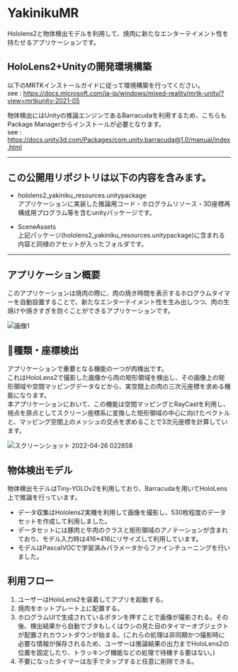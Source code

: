 # YakinikuMR
Hololens2と物体検出モデルを利用して、焼肉に新たなエンターテイメント性を持たせるアプリケーションです。

## HoloLens2+Unityの開発環境構築
以下のMRTKインストールガイドに従って環境構築を行ってください。  
see : https://docs.microsoft.com/ja-jp/windows/mixed-reality/mrtk-unity/?view=mrtkunity-2021-05

物体検出にはUnityの推論エンジンであるBarracudaを利用するため、こちらもPackage Managerからインストールが必要となります。  
see : https://docs.unity3d.com/Packages/com.unity.barracuda@1.0/manual/index.html

- - -

## この公開用リポジトリは以下の内容を含みます。

 - hololens2_yakiniku_resources.unitypackage  
アプリケーションに実装した推論用コード・ホログラムリソース・3D座標再構成用プログラム等を含むunityパッケージです。

 - SceneAssets  
上記パッケージ(hololens2_yakiniku_resources.unitypackage)に含まれる内容と同様のアセットが入ったフォルダです。

- - -

## アプリケーション概要
このアプリケーションは焼肉の際に、肉の焼き時間を表示するホログラムタイマーを自動設置することで、新たなエンターテイメント性を生み出しつつ、肉の生焼けや焼きすぎを防ぐことができるアプリケーションです。  

![画像1](https://user-images.githubusercontent.com/104173409/165133948-c3b58bd4-4b90-492c-9858-62f32aca6dd4.jpg)  

## 🍖種類・座標検出
アプリケーションで重要となる機能の一つが肉検出です。  
これはHoloLens2で撮影した画像から肉の矩形領域を検出し、その画像上の矩形領域や空間マッピングデータなどから、実空間上の肉の三次元座標を求める機能になります。  
本アプリケーションにおいて、この機能は空間マッピングとRayCastを利用し、視点を原点としてスクリーン座標系に変換した矩形領域の中心に向けたベクトルと、マッピング空間上のメッシュの交点を求めることで3次元座標を計算しています。

![スクリーンショット 2022-04-26 022858](https://user-images.githubusercontent.com/104173409/165142275-d7068f12-5c0f-4203-b0e5-a187a420c32c.png)

## 物体検出モデル
物体検出モデルはTiny-YOLOv2を利用しており、Barracudaを用いてHoloLens上で推論を行っています。  
 - データ収集はHololens2実機を利用して画像を撮影し、530枚程度のデータセットを作成して利用しました。  
 - データセットには豚肉と牛肉のクラスと矩形領域のアノテーションが含まれており、モデル入力時は416*416にリサイズして利用しています。  
 - モデルはPascalVOCで学習済みパラメータからファインチューニングを行いました。  

## 利用フロー
1. ユーザーはHoloLens2を装着してアプリを起動する。
2. 焼肉をホットプレート上に配置する。
3. ホログラムUIで生成されているボタンを押すことで画像が撮影される。その後、検出結果から自動でブタもしくはウシの見た目のタイマーオブジェクトが配置されカウントダウンが始まる。(これらの処理は非同期かつ撮影時に必要な情報が保存されるため、ユーザーは推論結果の出力までHoloLens2の位置を固定したり、トラッキング機能などの処理で待機する要はない。)
4. 不要になったタイマーは左手でタップすると任意に削除できる。
